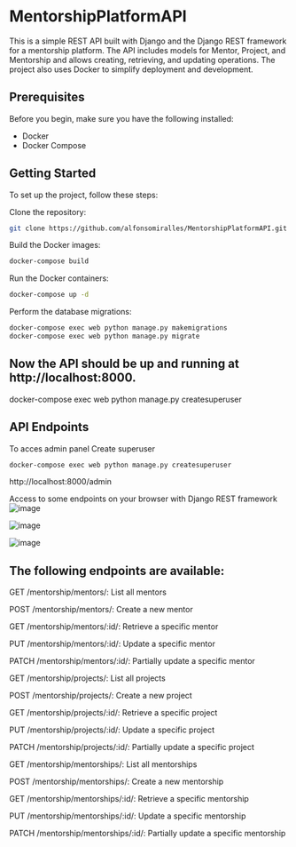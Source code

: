# MentorshipPlatformAPI
This is a simple REST API built with Django and the Django REST framework for a mentorship platform. The API includes models for Mentor, Project, and Mentorship and allows creating, retrieving, and updating operations. The project also uses Docker to simplify deployment and development.

## Prerequisites
Before you begin, make sure you have the following installed:

- Docker
- Docker Compose

## Getting Started
To set up the project, follow these steps:

Clone the repository:
```bash
git clone https://github.com/alfonsomiralles/MentorshipPlatformAPI.git
```
Build the Docker images:
```bash
docker-compose build
```
Run the Docker containers:
```bash
docker-compose up -d
```
Perform the database migrations:
```bash
docker-compose exec web python manage.py makemigrations
docker-compose exec web python manage.py migrate
```
## Now the API should be up and running at http://localhost:8000.

docker-compose exec web python manage.py createsuperuser

## API Endpoints
To acces admin panel
Create superuser
```bash
docker-compose exec web python manage.py createsuperuser
```
http://localhost:8000/admin

Access to some endpoints on your browser with Django REST framework
![image](https://user-images.githubusercontent.com/62959463/231559168-3459100f-513a-4916-a13c-4c0094af60d0.png)

![image](https://user-images.githubusercontent.com/62959463/231559335-542ed9bd-c74e-416c-a3fc-6cfb9fb7d4a7.png)

![image](https://user-images.githubusercontent.com/62959463/231559478-09eaf8fe-d4ec-4835-b688-604c57009867.png)

## The following endpoints are available:

GET /mentorship/mentors/: List all mentors

POST /mentorship/mentors/: Create a new mentor

GET /mentorship/mentors/:id/: Retrieve a specific mentor

PUT /mentorship/mentors/:id/: Update a specific mentor

PATCH /mentorship/mentors/:id/: Partially update a specific mentor

GET /mentorship/projects/: List all projects

POST /mentorship/projects/: Create a new project

GET /mentorship/projects/:id/: Retrieve a specific project

PUT /mentorship/projects/:id/: Update a specific project

PATCH /mentorship/projects/:id/: Partially update a specific project

GET /mentorship/mentorships/: List all mentorships

POST /mentorship/mentorships/: Create a new mentorship

GET /mentorship/mentorships/:id/: Retrieve a specific mentorship

PUT /mentorship/mentorships/:id/: Update a specific mentorship

PATCH /mentorship/mentorships/:id/: Partially update a specific mentorship
